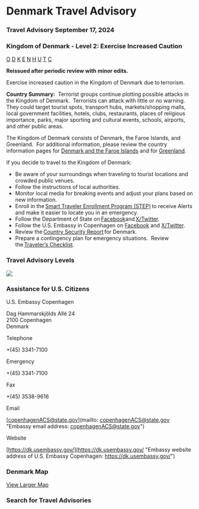 # Denmark Travel Advisory

### Travel Advisory September 17, 2024

### Kingdom of Denmark - Level 2: Exercise Increased Caution

[O](javascript:void(0); "Tool Tip: Other")
[D](javascript:void(0); "Tool Tip: Wrongful Detention")
[K](javascript:void(0); "Tool Tip: Kidnap and Hostage")
[E](javascript:void(0); "Tool Tip: Event")
[N](javascript:void(0); "Tool Tip: Disaster")
[H](javascript:void(0); "Tool Tip: Health")
[U](javascript:void(0); "Tool Tip: Civil Unrest")
[T](javascript:void(0); "Tool Tip: Terrorism")
[C](javascript:void(0); "Tool Tip: Crimes")

**Reissued after periodic review with minor edits.**

Exercise increased caution in the Kingdom of Denmark due to terrorism.

**Country Summary:**  Terrorist groups continue plotting possible attacks in the Kingdom of Denmark.  Terrorists can attack with little or no warning. They could target tourist spots, transport hubs, markets/shopping malls, local government facilities, hotels, clubs, restaurants, places of religious importance, parks, major sporting and cultural events, schools, airports, and other public areas.

The Kingdom of Denmark consists of Denmark, the Faroe Islands, and Greenland.  For additional information, please review the country information pages for [Denmark and the Faroe Islands](https://travel.state.gov/content/travel/en/international-travel/International-Travel-Country-Information-Pages/Denmark.html) and for [Greenland](https://travel.state.gov/content/travel/en/international-travel/International-Travel-Country-Information-Pages/Greenland.html).

If you decide to travel to the Kingdom of Denmark:

* Be aware of your surroundings when traveling to tourist locations and crowded public venues.
* Follow the instructions of local authorities.
* Monitor local media for breaking events and adjust your plans based on new information.
* Enroll in the [Smart Traveler Enrollment Program (STEP)](https://step.state.gov/step/) to receive Alerts and make it easier to locate you in an emergency.
* Follow the Department of State on [Facebook](https://www.facebook.com/travelgov)and [X/Twitter](https://x.com/TravelGov).
* Follow the U.S. Embassy in Copenhagen on [Facebook](https://www.facebook.com/denmark.usembassy) and [X/Twitter](https://x.com/i/flow/login?redirect_after_login=%2Fusembdenmark).
* Review the [Country Security Report](https://www.osac.gov/Country/Denmark/Detail) for Denmark.
* Prepare a contingency plan for emergency situations.  Review the [Traveler’s Checklist](https://travel.state.gov/content/travel/en/international-travel/before-you-go/travelers-checklist.html).

### Travel Advisory Levels

[![](/content/dam/NEWTravelAssets/images/travel-levelv1.svg)](/content/travel/en/international-travel/before-you-go/about-our-new-products.html "Travel Advisory Levels")

### Assistance for U.S. Citizens

U.S. Embassy Copenhagen

Dag Hammarskjölds Allé 24  
2100 Copenhagen  
Denmark

Telephone

+(45) 3341-7100

Emergency

+(45) 3341-7100

Fax

+(45) 3538-9616

Email

[copenhagenACS@state.gov](mailto: copenhagenACS@state.gov "Embassy email address: copenhagenACS@state.gov")

Website

[https://dk.usembassy.gov/](https://dk.usembassy.gov/ "Embassy website address of U.S. Embassy Copenhagen: https://dk.usembassy.gov/")

### Denmark Map

[View Larger Map](https://travelmaps.state.gov/TSGMap/?extent=1.063716352,53.159862488,17.021533264,57.891155781 "Map of Denmark")



### Search for Travel Advisories